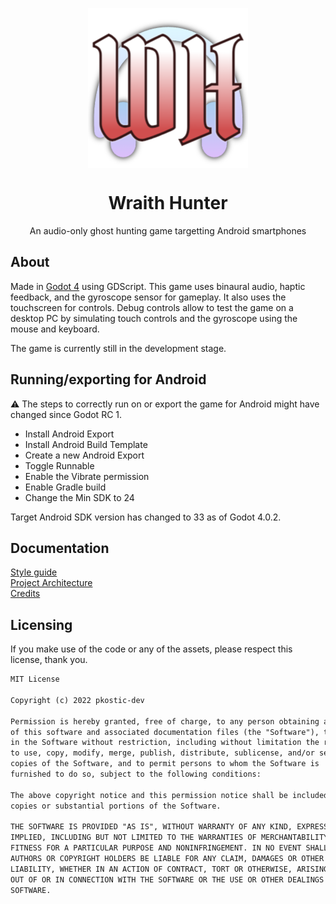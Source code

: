 <p align="center">
<img src="https://raw.githubusercontent.com/pkostic-dev/game-wraith-hunter/main/Wraith_Hunter/icon.png" style="display:block; margin:auto; width:256px">
</p>
<h1 align="center">Wraith Hunter</h1>
<p align="center">An audio-only ghost hunting game targetting Android smartphones</p>

## About

Made in [Godot 4](https://www.godotengine.org) using GDScript. This game uses 
binaural audio, haptic feedback, and the gyroscope sensor for gameplay. It also 
uses the touchscreen for controls. Debug controls allow to test the game on a 
desktop PC by simulating touch controls and the gyroscope using the mouse and 
keyboard.

The game is currently still in the development stage.

## Running/exporting for Android

:warning: The steps to correctly run on or export the game for Android might 
have changed since Godot RC 1.

- Install Android Export
- Install Android Build Template
- Create a new Android Export
- Toggle Runnable
- Enable the Vibrate permission
- Enable Gradle build
- Change the Min SDK to 24

Target Android SDK version has changed to 33 as of Godot 4.0.2.

## Documentation

[Style guide](Wraith_Hunter/docs/style_guide.md)  
[Project Architecture](Wraith_Hunter/docs/project_architecture.md)  
[Credits](Wraith_Hunter/docs/credits.md)

## Licensing

If you make use of the code or any of the assets, please respect this license, 
thank you.

```markdown
MIT License

Copyright (c) 2022 pkostic-dev

Permission is hereby granted, free of charge, to any person obtaining a copy
of this software and associated documentation files (the "Software"), to deal
in the Software without restriction, including without limitation the rights
to use, copy, modify, merge, publish, distribute, sublicense, and/or sell
copies of the Software, and to permit persons to whom the Software is
furnished to do so, subject to the following conditions:

The above copyright notice and this permission notice shall be included in all
copies or substantial portions of the Software.

THE SOFTWARE IS PROVIDED "AS IS", WITHOUT WARRANTY OF ANY KIND, EXPRESS OR
IMPLIED, INCLUDING BUT NOT LIMITED TO THE WARRANTIES OF MERCHANTABILITY,
FITNESS FOR A PARTICULAR PURPOSE AND NONINFRINGEMENT. IN NO EVENT SHALL THE
AUTHORS OR COPYRIGHT HOLDERS BE LIABLE FOR ANY CLAIM, DAMAGES OR OTHER
LIABILITY, WHETHER IN AN ACTION OF CONTRACT, TORT OR OTHERWISE, ARISING FROM,
OUT OF OR IN CONNECTION WITH THE SOFTWARE OR THE USE OR OTHER DEALINGS IN THE
SOFTWARE.
```
